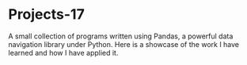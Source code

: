 # Projects-17
A small collection of programs written using Pandas, a powerful data navigation library under Python. Here is a showcase of the work I have learned and how I have applied it. 

